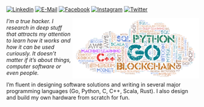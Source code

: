 
[![Linkedin](https://img.shields.io/badge/linked-in-369?style=flat-square&logo=linkedin&logoColor=white&color=blue)](https://www.linkedin.com/in/sudachen)
[![E-Mail](https://img.shields.io/badge/email-reveal-2a8?style=flat-square&logo=gmail&logoColor=white)](https://mailhide.io/e/ZsPUGXT5)
[![Facebook](https://img.shields.io/badge/facebook-profile-28a?style=flat-square&logo=facebook&logoColor=white)](https://facebook.com/asudachen)
[![Instagram](https://img.shields.io/badge/instagram-photo-a28?style=flat-square&logo=instagram&logoColor=white)](https://www.instagram.com/alex_cabeza_roja/)
[![Twitter](https://img.shields.io/badge/twitter-follow-000?style=flat-square&logo=twitter&logoColor=white)](https://twitter.com/sudachen)

<img align="right"  height="160px" src="assets/wa11.png">

_I’m a true hacker. I research in deep stuff that attracts my attention to learn how it works and how it can be used curiously. It doesn’t matter if it’s about things, computer software or even people._ 

I’m fluent in designing software solutions and writing in several major programming languages (Go, Python, C, C++, Scala, Rust). I also design and build my own hardware from scratch for fun.

<!-- ### &nbsp;


-->
<!--img align="right"  height="160px" src="assets/wa11.png" /-->
<!--p align="center">
  


&nbsp;<br>[![Spotify](https://sudachen.vercel.app/api/spotify)]()

</p-->

